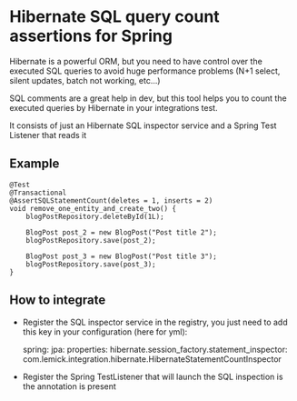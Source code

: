 # Hibernate SQL query count assertions for Spring

Hibernate is a powerful ORM, but you need to have control over the executed SQL queries to avoid huge performance problems (N+1 select, silent updates, batch not working, etc...)

SQL comments are a great help in dev, but this tool helps you to count the executed queries by Hibernate in your integrations test.

It consists of just an Hibernate SQL inspector service and a Spring Test Listener that reads it

## Example

    @Test
    @Transactional
    @AssertSQLStatementCount(deletes = 1, inserts = 2)
    void remove_one_entity_and_create_two() {
        blogPostRepository.deleteById(1L);
        
        BlogPost post_2 = new BlogPost("Post title 2");
        blogPostRepository.save(post_2);

        BlogPost post_3 = new BlogPost("Post title 3");
        blogPostRepository.save(post_3);
    }

## How to integrate
- Register the SQL inspector service in the registry, you just need to add this key in your configuration (here for yml):


	spring:
      jpa:
        properties:
          hibernate.session_factory.statement_inspector: com.lemick.integration.hibernate.HibernateStatementCountInspector

- Register the Spring TestListener that will launch the SQL inspection is the annotation is present
